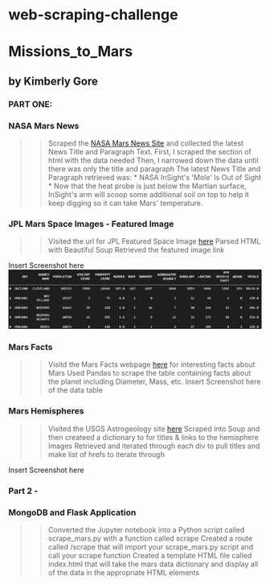 # web-scraping-challenge
# Missions_to_Mars
## by Kimberly Gore

### PART ONE: 
### NASA Mars News

>> Scraped the [NASA Mars News Site](https://mars.nasa.gov/news/) and collected the latest News Title and Paragraph Text.
>> First, I scraped the section of html with the data needed
>> Then, I narrowed down the data until there was only the title and paragraph
>> The latest News Title and Paragraph retrieved was:
      * NASA InSight's 'Mole' Is Out of Sight
      * Now that the heat probe is just below the Martian surface, InSight's arm will scoop some additional soil on top to help it keep digging so it can take Mars' temperature.

### JPL Mars Space Images - Featured Image
>> Visited the url for JPL Featured Space Image [here](https://www.jpl.nasa.gov/spaceimages/?search=&category=Mars)
>> Parsed HTML with Beautiful Soup
>> Retrieved the featured image link

Insert Screenshot here
![](https://github.com/drjulie2105/Group_Project_1/blob/master/Crime_Cuyahoga/Output_Images/Crimes_per_County_df.PNG)


### Mars Facts
>> Visitd the Mars Facts webpage [here](https://space-facts.com/mars/) for interesting facts about Mars
>> Used Pandas to scrape the table containing facts about the planet including Diameter, Mass, etc.
Insert Screenshot here of the data table



### Mars Hemispheres
>> Visited the USGS Astrogeology site [here](https://astrogeology.usgs.gov/search/results?q=hemisphere+enhanced&k1=target&v1=Mars)
>> Scraped into Soup and then createed a dictionary to for titles & links to the hemisphere images
>> Retrieved and iterated through each div to pull titles and make list of hrefs to iterate through

Insert Screenshot here



### Part 2 - 
### MongoDB and Flask Application
>> Converted the Jupyter notebook into a Python script called scrape_mars.py with a function called scrape
>> Created a route called /scrape that will import your scrape_mars.py script and call your scrape function
>> Created a template HTML file called index.html that will take the mars data dictionary and display all of the data in the appropriate HTML elements









